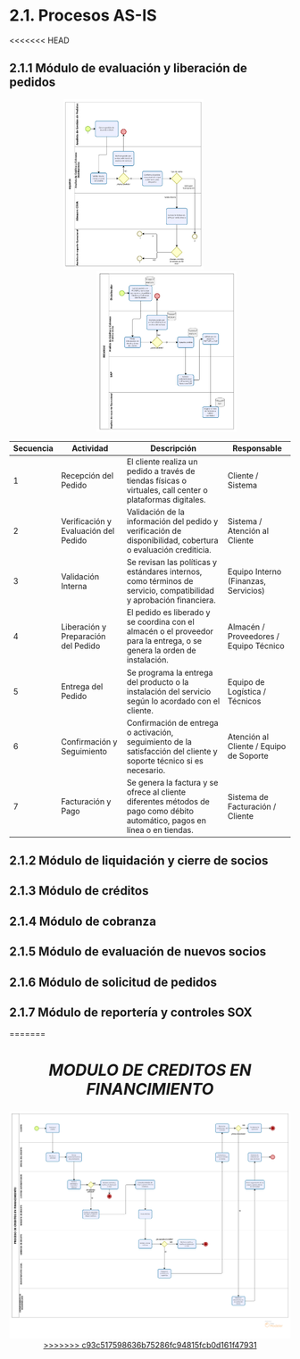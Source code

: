 # 2.1. Procesos AS-IS

<<<<<<< HEAD
## 2.1.1 Módulo de evaluación y liberación de pedidos
<div align="center">
<a>
    <img src="https://github.com/fiis-bd242/bd242-grupo6/blob/main/src/BPMN%20de%20EQUIPOS.png?raw=true" alt="Logo" width="250" style=" padding-right: 60px;">
</a>
<a>
    <img src="https://github.com/fiis-bd242/bd242-grupo6/blob/main/src/BPMN%20de%20RECARGA.png?raw=true" alt="Logo" width="250" style=" padding-left: 60px;">
</a>
</div>

| Secuencia | Actividad                           | Descripción                                                                                                                  | Responsable           |
|-----------|-------------------------------------|------------------------------------------------------------------------------------------------------------------------------|-----------------------|
| 1         | Recepción del Pedido                | El cliente realiza un pedido a través de tiendas físicas o virtuales, call center o plataformas digitales.                    | Cliente / Sistema     |
| 2         | Verificación y Evaluación del Pedido| Validación de la información del pedido y verificación de disponibilidad, cobertura o evaluación crediticia.                   | Sistema / Atención al Cliente |
| 3         | Validación Interna                  | Se revisan las políticas y estándares internos, como términos de servicio, compatibilidad y aprobación financiera.            | Equipo Interno (Finanzas, Servicios) |
| 4         | Liberación y Preparación del Pedido | El pedido es liberado y se coordina con el almacén o el proveedor para la entrega, o se genera la orden de instalación.       | Almacén / Proveedores / Equipo Técnico |
| 5         | Entrega del Pedido                  | Se programa la entrega del producto o la instalación del servicio según lo acordado con el cliente.                          | Equipo de Logística / Técnicos |
| 6         | Confirmación y Seguimiento          | Confirmación de entrega o activación, seguimiento de la satisfacción del cliente y soporte técnico si es necesario.           | Atención al Cliente / Equipo de Soporte |
| 7         | Facturación y Pago                  | Se genera la factura y se ofrece al cliente diferentes métodos de pago como débito automático, pagos en línea o en tiendas.   | Sistema de Facturación / Cliente |

## 2.1.2 Módulo de liquidación y cierre de socios  

## 2.1.3 Módulo de créditos 

## 2.1.4 Módulo de cobranza 

## 2.1.5 Módulo de evaluación de nuevos socios 

## 2.1.6 Módulo de solicitud de pedidos

## 2.1.7 Módulo de reportería y controles SOX
=======
##### **<h1 align="center">MODULO DE CREDITOS EN FINANCIMIENTO</h2>**
<div align="center">

  <a href="https://github.com/othneildrew/Best-README-Template">
    <img src=https://github.com/fiis-bd242/bd242-grupo6/blob/main/src/creditos%20en%20financimiento.png?raw=true"
    
  </a>
>>>>>>> c93c517598636b75286fc94815fcb0d161f47931
